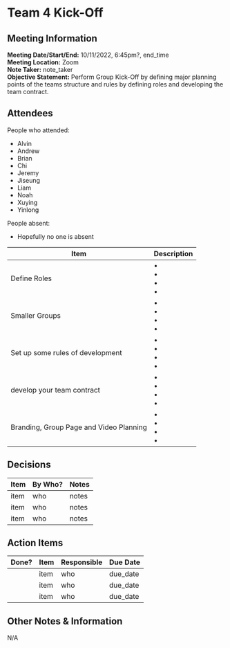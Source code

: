 # Team 4 Kick-Off
## Meeting Information
**Meeting Date/Start/End:** 10/11/2022, 6:45pm?, end_time   
**Meeting Location:** Zoom   
**Note Taker:** note_taker  
**Objective Statement:** Perform Group Kick-Off by defining major planning points of the teams structure and rules by defining roles and developing the team contract.

## Attendees
People who attended:
- Alvin
- Andrew
- Brian
- Chi
- Jeremy
- Jiseung
- Liam
- Noah
- Xuying
- Yinlong

People absent:
- Hopefully no one is absent

Item | Description
---- | ----
Define Roles  | • <br>• <br>• <br>• 
Smaller Groups  | • <br>• <br>• <br>• 
Set up some rules of development | • <br>• <br>• <br>• 
develop your team contract | • <br>• <br>• <br>• 
Branding, Group Page and Video Planning  | • <br>• <br>• <br>• 

## Decisions
Item | By Who? | Notes |
---- | ---- | ---- |
item | who | notes |
item | who | notes |
item | who | notes |

## Action Items
| Done? | Item | Responsible | Due Date |
| ---- | ---- | ---- | ---- |
| | item | who | due_date |
| | item | who | due_date |
| | item | who | due_date |

## Other Notes & Information
N/A